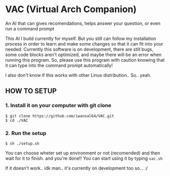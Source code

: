# VAC (Virtual Arch Companion)
An AI that can gives recomendations, helps answer your question, or even run a command prompt

This AI I build currently for myself. But you still can follow my installation process in order to learn and make some changes so that it can fit into your needed. Currently this software is on development, there are still bugs, some code blocks aren't optimized, and maybe there will be an error when running this program. So, please use this program with caution knowing that it can type into the command prompt automatically!

I also don't know if this works with other Linux distribution.. So.. yeah.

## HOW TO SETUP
### 1. Install it on your computer with git clone
```
$ git clone https://github.com/iwansal64/VAC.git
$ cd ./VAC
```
### 2. Run the setup
```
$ sh ./setup.sh
```
You can choose wheter set up environment or not (recomended) and then wait for it to finish. and you're done!!
You can start using it by typing `vac.sh`

If it doesn't work.. idk man.. it's currently on development too so... :/

